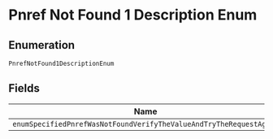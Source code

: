 
# Pnref Not Found 1 Description Enum

## Enumeration

`PnrefNotFound1DescriptionEnum`

## Fields

| Name |
|  --- |
| `enumSpecifiedPnrefWasNotFoundVerifyTheValueAndTryTheRequestAgain` |

